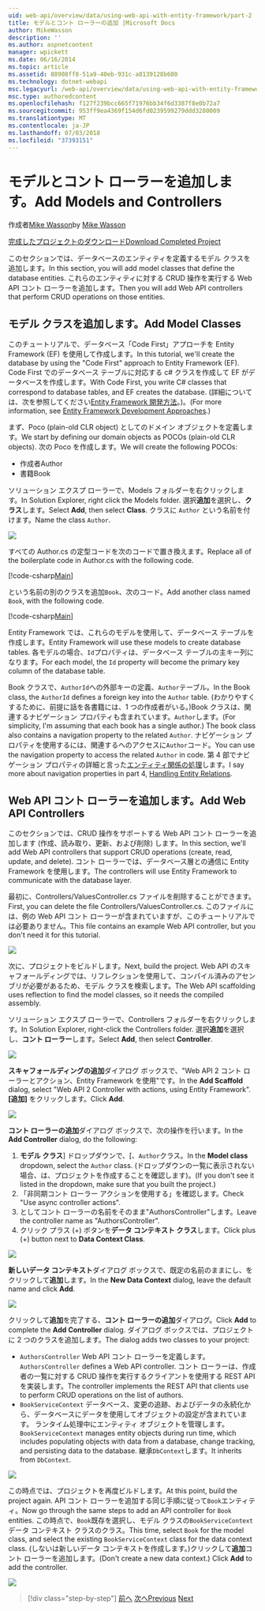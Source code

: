```yaml
---
uid: web-api/overview/data/using-web-api-with-entity-framework/part-2
title: モデルとコント ローラーの追加 |Microsoft Docs
author: MikeWasson
description: ''
ms.author: aspnetcontent
manager: wpickett
ms.date: 06/16/2014
ms.topic: article
ms.assetid: 88908ff8-51a9-40eb-931c-a8139128b680
ms.technology: dotnet-webapi
msc.legacyurl: /web-api/overview/data/using-web-api-with-entity-framework/part-2
msc.type: authoredcontent
ms.openlocfilehash: f127f239bcc665f71976bb34f6d3387f8e0b72a7
ms.sourcegitcommit: 953ff9ea4369f154d6fd0239599279ddd3280009
ms.translationtype: MT
ms.contentlocale: ja-JP
ms.lasthandoff: 07/03/2018
ms.locfileid: "37393151"
---
```

<a name="add-models-and-controllers"></a><span data-ttu-id="d0d93-102">モデルとコント ローラーを追加します。</span><span class="sxs-lookup"><span data-stu-id="d0d93-102">Add Models and Controllers</span></span>
====================
<span data-ttu-id="d0d93-103">作成者[Mike Wasson](https://github.com/MikeWasson)</span><span class="sxs-lookup"><span data-stu-id="d0d93-103">by [Mike Wasson](https://github.com/MikeWasson)</span></span>

[<span data-ttu-id="d0d93-104">完成したプロジェクトのダウンロード</span><span class="sxs-lookup"><span data-stu-id="d0d93-104">Download Completed Project</span></span>](https://github.com/MikeWasson/BookService)

<span data-ttu-id="d0d93-105">このセクションでは、データベースのエンティティを定義するモデル クラスを追加します。</span><span class="sxs-lookup"><span data-stu-id="d0d93-105">In this section, you will add model classes that define the database entities.</span></span> <span data-ttu-id="d0d93-106">これらのエンティティに対する CRUD 操作を実行する Web API コント ローラーを追加します。</span><span class="sxs-lookup"><span data-stu-id="d0d93-106">Then you will add Web API controllers that perform CRUD operations on those entities.</span></span>

## <a name="add-model-classes"></a><span data-ttu-id="d0d93-107">モデル クラスを追加します。</span><span class="sxs-lookup"><span data-stu-id="d0d93-107">Add Model Classes</span></span>

<span data-ttu-id="d0d93-108">このチュートリアルで、データベース「Code First」アプローチを Entity Framework (EF) を使用して作成します。</span><span class="sxs-lookup"><span data-stu-id="d0d93-108">In this tutorial, we'll create the database by using the "Code First" approach to Entity Framework (EF).</span></span> <span data-ttu-id="d0d93-109">Code First でのデータベース テーブルに対応する c# クラスを作成して EF がデータベースを作成します。</span><span class="sxs-lookup"><span data-stu-id="d0d93-109">With Code First, you write C# classes that correspond to database tables, and EF creates the database.</span></span> <span data-ttu-id="d0d93-110">(詳細については、次を参照してください[Entity Framework 開発方法](https://msdn.microsoft.com/library/ms178359%28v=vs.110%29.aspx#dbfmfcf)。)。</span><span class="sxs-lookup"><span data-stu-id="d0d93-110">(For more information, see [Entity Framework Development Approaches](https://msdn.microsoft.com/library/ms178359%28v=vs.110%29.aspx#dbfmfcf).)</span></span>

<span data-ttu-id="d0d93-111">まず、Poco (plain-old CLR object) としてのドメイン オブジェクトを定義します。</span><span class="sxs-lookup"><span data-stu-id="d0d93-111">We start by defining our domain objects as POCOs (plain-old CLR objects).</span></span> <span data-ttu-id="d0d93-112">次の Poco を作成します。</span><span class="sxs-lookup"><span data-stu-id="d0d93-112">We will create the following POCOs:</span></span>

- <span data-ttu-id="d0d93-113">作成者</span><span class="sxs-lookup"><span data-stu-id="d0d93-113">Author</span></span>
- <span data-ttu-id="d0d93-114">書籍</span><span class="sxs-lookup"><span data-stu-id="d0d93-114">Book</span></span>

<span data-ttu-id="d0d93-115">ソリューション エクスプ ローラーで、Models フォルダーを右クリックします。</span><span class="sxs-lookup"><span data-stu-id="d0d93-115">In Solution Explorer, right click the Models folder.</span></span> <span data-ttu-id="d0d93-116">選択**追加**を選択し、**クラス**します。</span><span class="sxs-lookup"><span data-stu-id="d0d93-116">Select **Add**, then select **Class**.</span></span> <span data-ttu-id="d0d93-117">クラスに `Author` という名前を付けます。</span><span class="sxs-lookup"><span data-stu-id="d0d93-117">Name the class `Author`.</span></span>

![](part-2/_static/image1.png)

<span data-ttu-id="d0d93-118">すべての Author.cs の定型コードを次のコードで置き換えます。</span><span class="sxs-lookup"><span data-stu-id="d0d93-118">Replace all of the boilerplate code in Author.cs with the following code.</span></span>

[!code-csharp[Main](part-2/samples/sample1.cs)]

<span data-ttu-id="d0d93-119">という名前の別のクラスを追加`Book`、次のコード。</span><span class="sxs-lookup"><span data-stu-id="d0d93-119">Add another class named `Book`, with the following code.</span></span>

[!code-csharp[Main](part-2/samples/sample2.cs)]

<span data-ttu-id="d0d93-120">Entity Framework では、これらのモデルを使用して、データベース テーブルを作成します。</span><span class="sxs-lookup"><span data-stu-id="d0d93-120">Entity Framework will use these models to create database tables.</span></span> <span data-ttu-id="d0d93-121">各モデルの場合、`Id`プロパティは、データベース テーブルの主キー列になります。</span><span class="sxs-lookup"><span data-stu-id="d0d93-121">For each model, the `Id` property will become the primary key column of the database table.</span></span>

<span data-ttu-id="d0d93-122">Book クラスで、`AuthorId`への外部キーの定義、`Author`テーブル。</span><span class="sxs-lookup"><span data-stu-id="d0d93-122">In the Book class, the `AuthorId` defines a foreign key into the `Author` table.</span></span> <span data-ttu-id="d0d93-123">(わかりやすくするために、前提に話を各書籍には、1 つの作成者がいる。)Book クラスは、関連するナビゲーション プロパティも含まれています。`Author`します。</span><span class="sxs-lookup"><span data-stu-id="d0d93-123">(For simplicity, I'm assuming that each book has a single author.) The book class also contains a navigation property to the related `Author`.</span></span> <span data-ttu-id="d0d93-124">ナビゲーション プロパティを使用するには、関連するへのアクセスに`Author`コード。</span><span class="sxs-lookup"><span data-stu-id="d0d93-124">You can use the navigation property to access the related `Author` in code.</span></span> <span data-ttu-id="d0d93-125">第 4 部でナビゲーション プロパティの詳細と言った[エンティティ関係の処理](part-4.md)します。</span><span class="sxs-lookup"><span data-stu-id="d0d93-125">I say more about navigation properties in part 4, [Handling Entity Relations](part-4.md).</span></span>

## <a name="add-web-api-controllers"></a><span data-ttu-id="d0d93-126">Web API コント ローラーを追加します。</span><span class="sxs-lookup"><span data-stu-id="d0d93-126">Add Web API Controllers</span></span>

<span data-ttu-id="d0d93-127">このセクションでは、CRUD 操作をサポートする Web API コント ローラーを追加します (作成、読み取り、更新、および削除) します。</span><span class="sxs-lookup"><span data-stu-id="d0d93-127">In this section, we'll add Web API controllers that support CRUD operations (create, read, update, and delete).</span></span> <span data-ttu-id="d0d93-128">コント ローラーでは、データベース層との通信に Entity Framework を使用します。</span><span class="sxs-lookup"><span data-stu-id="d0d93-128">The controllers will use Entity Framework to communicate with the database layer.</span></span>

<span data-ttu-id="d0d93-129">最初に、Controllers/ValuesController.cs ファイルを削除することができます。</span><span class="sxs-lookup"><span data-stu-id="d0d93-129">First, you can delete the file Controllers/ValuesController.cs.</span></span> <span data-ttu-id="d0d93-130">このファイルには、例の Web API コント ローラーが含まれていますが、このチュートリアルでは必要ありません。</span><span class="sxs-lookup"><span data-stu-id="d0d93-130">This file contains an example Web API controller, but you don't need it for this tutorial.</span></span>

![](part-2/_static/image2.png)

<span data-ttu-id="d0d93-131">次に、プロジェクトをビルドします。</span><span class="sxs-lookup"><span data-stu-id="d0d93-131">Next, build the project.</span></span> <span data-ttu-id="d0d93-132">Web API のスキャフォールディングでは、リフレクションを使用して、コンパイル済みのアセンブリが必要があるため、モデル クラスを検索します。</span><span class="sxs-lookup"><span data-stu-id="d0d93-132">The Web API scaffolding uses reflection to find the model classes, so it needs the compiled assembly.</span></span>

<span data-ttu-id="d0d93-133">ソリューション エクスプ ローラーで、Controllers フォルダーを右クリックします。</span><span class="sxs-lookup"><span data-stu-id="d0d93-133">In Solution Explorer, right-click the Controllers folder.</span></span> <span data-ttu-id="d0d93-134">選択**追加**を選択し、**コント ローラー**します。</span><span class="sxs-lookup"><span data-stu-id="d0d93-134">Select **Add**, then select **Controller**.</span></span>

![](part-2/_static/image3.png)

<span data-ttu-id="d0d93-135">**スキャフォールディングの追加**ダイアログ ボックスで、"Web API 2 コント ローラーとアクション、Entity Framework を使用"です。</span><span class="sxs-lookup"><span data-stu-id="d0d93-135">In the **Add Scaffold** dialog, select "Web API 2 Controller with actions, using Entity Framework".</span></span> <span data-ttu-id="d0d93-136">**[追加]** をクリックします。</span><span class="sxs-lookup"><span data-stu-id="d0d93-136">Click **Add**.</span></span>

![](part-2/_static/image4.png)

<span data-ttu-id="d0d93-137">**コント ローラーの追加**ダイアログ ボックスで、次の操作を行います。</span><span class="sxs-lookup"><span data-stu-id="d0d93-137">In the **Add Controller** dialog, do the following:</span></span>

1. <span data-ttu-id="d0d93-138">**モデル クラス**] ドロップダウンで、[、`Author`クラス。</span><span class="sxs-lookup"><span data-stu-id="d0d93-138">In the **Model class** dropdown, select the `Author` class.</span></span> <span data-ttu-id="d0d93-139">(ドロップダウンの一覧に表示されない場合、は、プロジェクトを作成することを確認します)。</span><span class="sxs-lookup"><span data-stu-id="d0d93-139">(If you don't see it listed in the dropdown, make sure that you built the project.)</span></span>
2. <span data-ttu-id="d0d93-140">「非同期コント ローラー アクションを使用する」を確認します。</span><span class="sxs-lookup"><span data-stu-id="d0d93-140">Check "Use async controller actions".</span></span>
3. <span data-ttu-id="d0d93-141">としてコント ローラーの名前をそのまま&quot;AuthorsController&quot;します。</span><span class="sxs-lookup"><span data-stu-id="d0d93-141">Leave the controller name as &quot;AuthorsController&quot;.</span></span>
4. <span data-ttu-id="d0d93-142">クリック プラス (+) ボタンを**データ コンテキスト クラス**します。</span><span class="sxs-lookup"><span data-stu-id="d0d93-142">Click plus (+) button next to **Data Context Class**.</span></span>

![](part-2/_static/image5.png)

<span data-ttu-id="d0d93-143">**新しいデータ コンテキスト**ダイアログ ボックスで、既定の名前のままにし、をクリックして**追加**します。</span><span class="sxs-lookup"><span data-stu-id="d0d93-143">In the **New Data Context** dialog, leave the default name and click **Add**.</span></span>

![](part-2/_static/image6.png)

<span data-ttu-id="d0d93-144">クリックして**追加**を完了する、**コント ローラーの追加**ダイアログ。</span><span class="sxs-lookup"><span data-stu-id="d0d93-144">Click **Add** to complete the **Add Controller** dialog.</span></span> <span data-ttu-id="d0d93-145">ダイアログ ボックスでは、プロジェクトに 2 つのクラスを追加します。</span><span class="sxs-lookup"><span data-stu-id="d0d93-145">The dialog adds two classes to your project:</span></span>

- <span data-ttu-id="d0d93-146">`AuthorsController` Web API コント ローラーを定義します。</span><span class="sxs-lookup"><span data-stu-id="d0d93-146">`AuthorsController` defines a Web API controller.</span></span> <span data-ttu-id="d0d93-147">コント ローラーは、作成者の一覧に対する CRUD 操作を実行するクライアントを使用する REST API を実装します。</span><span class="sxs-lookup"><span data-stu-id="d0d93-147">The controller implements the REST API that clients use to perform CRUD operations on the list of authors.</span></span>
- <span data-ttu-id="d0d93-148">`BookServiceContext` データベース、変更の追跡、およびデータの永続化から、データベースにデータを使用してオブジェクトの設定が含まれています。 ランタイム処理中にエンティティ オブジェクトを管理します。</span><span class="sxs-lookup"><span data-stu-id="d0d93-148">`BookServiceContext` manages entity objects during run time, which includes populating objects with data from a database, change tracking, and persisting data to the database.</span></span> <span data-ttu-id="d0d93-149">継承`DbContext`します。</span><span class="sxs-lookup"><span data-stu-id="d0d93-149">It inherits from `DbContext`.</span></span>

![](part-2/_static/image7.png)

<span data-ttu-id="d0d93-150">この時点では、プロジェクトを再度ビルドします。</span><span class="sxs-lookup"><span data-stu-id="d0d93-150">At this point, build the project again.</span></span> <span data-ttu-id="d0d93-151">API コント ローラーを追加する同じ手順に従って`Book`エンティティ。</span><span class="sxs-lookup"><span data-stu-id="d0d93-151">Now go through the same steps to add an API controller for `Book` entities.</span></span> <span data-ttu-id="d0d93-152">この時点で、`Book`既存を選択し、モデル クラスの`BookServiceContext`データ コンテキスト クラスのクラス。</span><span class="sxs-lookup"><span data-stu-id="d0d93-152">This time, select `Book` for the model class, and select the existing `BookServiceContext` class for the data context class.</span></span> <span data-ttu-id="d0d93-153">(しないは新しいデータ コンテキストを作成します。)クリックして**追加**コント ローラーを追加します。</span><span class="sxs-lookup"><span data-stu-id="d0d93-153">(Don't create a new data context.) Click **Add** to add the controller.</span></span>

![](part-2/_static/image8.png)

> [!div class="step-by-step"]
> <span data-ttu-id="d0d93-154">[前へ](part-1.md)
> [次へ](part-3.md)</span><span class="sxs-lookup"><span data-stu-id="d0d93-154">[Previous](part-1.md)
[Next](part-3.md)</span></span>
